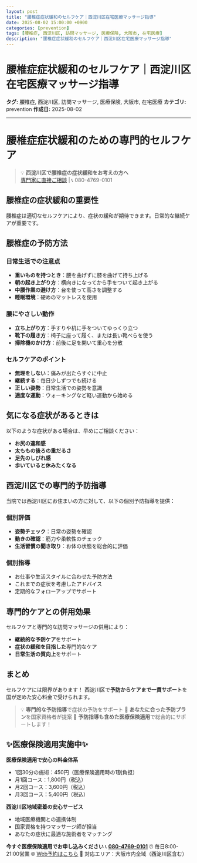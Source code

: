 ```yaml
---
layout: post
title: "腰椎症症状緩和のセルフケア｜西淀川区在宅医療マッサージ指導"
date: 2025-08-02 15:00:00 +0900
categories: [prevention]
tags: [腰椎症, 西淀川区, 訪問マッサージ, 医療保険, 大阪市, 在宅医療]
description: "腰椎症症状緩和のセルフケア｜西淀川区在宅医療マッサージ指導"
---
```


# 腰椎症症状緩和のセルフケア｜西淀川区在宅医療マッサージ指導

**タグ:** 腰椎症, 西淀川区, 訪問マッサージ, 医療保険, 大阪市, 在宅医療
**カテゴリ:** prevention
**作成日:** 2025-08-02

---


# 腰椎症症状緩和のための専門的セルフケア

> 💡 **西淀川区で腰椎症の症状緩和をお考えの方へ**  
> [専門家に直接ご相談](https://peraichi.com/landing_pages/view/himawari-massage/) | 📞 080-4769-0101

## 腰椎症の症状緩和の重要性

腰椎症は適切なセルフケアにより、症状の緩和が期待できます。日常的な継続ケアが重要です。

## 腰椎症の予防方法

### 日常生活での注意点
- **重いものを持つとき**：腰を曲げずに膝を曲げて持ち上げる
- **朝の起き上がり方**：横向きになってから手をついて起き上がる
- **中腰作業の避け方**：台を使って高さを調整する
- **睡眠環境**：硬めのマットレスを使用

### 腰にやさしい動作
- **立ち上がり方**：手すりや机に手をついてゆっくり立つ
- **靴下の履き方**：椅子に座って履く、または長い靴べらを使う
- **掃除機のかけ方**：前後に足を開いて重心を分散

### セルフケアのポイント
- **無理をしない**：痛みが出たらすぐに中止
- **継続する**：毎日少しずつでも続ける
- **正しい姿勢**：日常生活での姿勢を意識
- **適度な運動**：ウォーキングなど軽い運動から始める

## 気になる症状があるときは

以下のような症状がある場合は、早めにご相談ください：
- **お尻の違和感**
- **太ももの後ろの重だるさ**
- **足先のしびれ感**
- **歩いていると休みたくなる**

## 西淀川区での専門的予防指導

当院では西淀川区にお住まいの方に対して、以下の個別予防指導を提供：

### 個別評価
- **姿勢チェック**：日常の姿勢を確認
- **動きの確認**：筋力や柔軟性のチェック
- **生活習慣の聞き取り**：お体の状態を総合的に評価

### 個別指導
- お仕事や生活スタイルに合わせた予防方法
- これまでの症状を考慮したアドバイス
- 定期的なフォローアップでサポート

## 専門的ケアとの併用効果

セルフケアと専門的な訪問マッサージの併用により：
- **継続的な予防ケア**をサポート
- **症状の緩和を目指した**専門的なケア
- **日常生活の質向上**をサポート

## まとめ

セルフケアには限界があります！
西淀川区で**予防からケアまで一貫サポート**を国が定めた安心料金で受けられます。

> 💡 **専門的な予防指導**で症状の予防をサポート
> 👥 **あなたに合った予防プラン**を国家資格者が提案
> 🎁 **予防指導も含めた医療保険適用**で総合的にサポートします！

## ✨医療保険適用実施中✨

**医療保険適用で安心の料金体系**
- 1回30分の施術：450円（医療保険適用時の1割負担）
- 月1回コース：1,800円（税込）
- 月2回コース：3,600円（税込）
- 月3回コース：5,400円（税込）

**西淀川区地域密着の安心サービス**
- 地域医療機関との連携体制
- 国家資格を持つマッサージ師が担当
- あなたの症状に最適な施術者をマッチング

**今すぐ医療保険適用でお申し込みください**
📞 **[080-4769-0101](tel:080-4769-0101)**
⏰ 毎日8:00-21:00営業
🌐 [Web予約はこちら](https://peraichi.com/landing_pages/view/himawari-massage/)
📍 対応エリア：大阪市内全域（西淀川区含む）